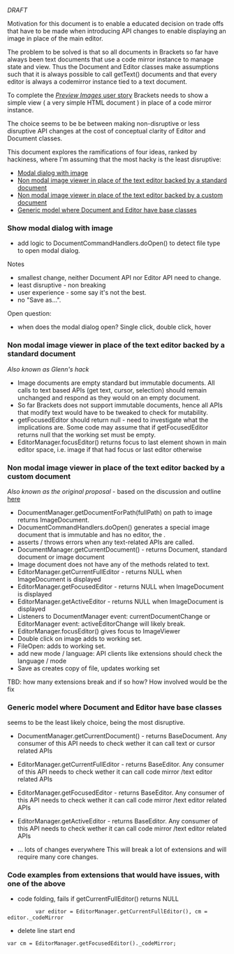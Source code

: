_DRAFT_

Motivation for this document is to enable a educated decision on trade offs that have to be made when introducing API changes to enable displaying an image in place of the  main editor.

The problem to be solved is that so all documents in Brackets so far have always been text documents that use a code mirror instance to manage state and view. Thus the Document and Editor classes make assumptions such that it is always possible to call getText() documents and that every editor is always a codemirror instance tied to a text document.

To complete the  [_Preview Images_ user story](https://trello.com/c/l9AcILkC/24-8-preview-images) Brackets needs to show a simple view ( a very simple HTML document ) in place of a code mirror instance.

The choice seems to be be between making non-disruptive or less disruptive API changes at the cost of conceptual clarity of Editor and Document classes.

This document explores the ramifications of four ideas, ranked by hackiness, where I'm assuming that the most hacky is the least disruptive:
* [Modal dialog with image](https://github.com/adobe/brackets/wiki/Preview-Images-Research#show-modal-dialog-with-image)
* [Non modal image viewer in place of the text editor backed by a standard document](https://github.com/adobe/brackets/wiki/Preview-Images-Research#non-modal-image-viewer-in-place-of-the-text-editor-backed-by-a-standard-document)
* [Non modal image viewer in place of the text editor backed by a custom document](https://github.com/adobe/brackets/wiki/Preview-Images-Research#non-modal-image-viewer-in-place-of-the-text-editor-backed-by-a-custom-document)
* [Generic model where Document and Editor have base classes](https://github.com/adobe/brackets/wiki/Preview-Images-Research#generic-model-where-document-and-editor-have-base-classes)


###  Show modal dialog with image
* add logic to DocumentCommandHandlers.doOpen() to detect file type to open modal dialog.

Notes
* smallest change, neither Document API nor Editor API need to change.
* least disruptive - non breaking
* user experience - some say it's not the best.
* no "Save as...".

Open question:
* when does the modal dialog open? Single click, double click, hover

### Non modal image viewer in place of the text editor backed by a standard document
_Also known as Glenn's hack_
* Image documents are empty standard but immutable documents. All calls to text based APIs (get text, cursor, selection) should remain unchanged and respond as they would on an empty document.
* So far Brackets does not support immutable documents, hence all APIs that modify text would have to be tweaked to check for mutability.
* getFocusedEditor should return null - need to investigate what the implications are. Some code may assume that if getFocusedEditor returns null that the working set must be empty.
* EditorManager.focusEditor() returns focus to last element shown in main editor space, i.e. image if that had focus or last editor otherwise

###  Non modal image viewer in place of the text editor backed by a custom document
_Also known as the original proposal_ - based on the discussion and outline [here](https://github.com/adobe/brackets/pull/4492) 

* DocumentManager.getDocumentForPath(fullPath) on path to image returns ImageDocument.
* DocumentCommandHandlers.doOpen() generates a special image document that is immutable and has no editor, the .
* asserts / throws errors when any text-related APIs are called.
* DocumentManager.getCurrentDocument()  - returns Document, standard document or image document
* Image document does not have any of the methods related to text.
* EditorManager.getCurrentFullEditor - returns NULL when ImageDocument is displayed
* EditorManager.getFocusedEditor - returns NULL when ImageDocument is displayed
* EditorManager.getActiveEditor - returns NULL when ImageDocument is displayed
* Listeners to DocumentManager event: currentDocumentChange or EditorManager event: activeEditorChange will likely break.
* EditorManager.focusEditor() gives focus to ImageViewer
* Double click on image adds to working set.
* FileOpen: adds to working set.
* add new mode / language: API clients like extensions should check the language / mode
* Save as creates copy of file, updates working set

TBD: how many extensions break and if so how? How involved would be the fix


###  Generic model where Document and Editor have base classes
seems to be the least likely choice, being the most disruptive.
* DocumentManager.getCurrentDocument()  -  returns BaseDocument. Any consumer of this API needs to check wether it can call text or cursor related APIs

* EditorManager.getCurrentFullEditor - returns BaseEditor. Any consumer of this API needs to check wether it can call code mirror /text editor related APIs
* EditorManager.getFocusedEditor - returns BaseEditor. Any consumer of this API needs to check wether it can call code mirror /text editor related APIs
* EditorManager.getActiveEditor - returns BaseEditor. Any consumer of this API needs to check wether it can call code mirror /text editor related APIs
* ... lots of changes everywhere
This will break a lot of extensions and will require many core changes.

### Code examples from extensions that would have issues, with one of the above
* code folding, fails if getCurrentFullEditor() returns NULL
~~~~~~
         var editor = EditorManager.getCurrentFullEditor(), cm = editor._codeMirror
~~~~~~
* delete line start end
~~~~~~
var cm = EditorManager.getFocusedEditor()._codeMirror;
~~~~~~

 